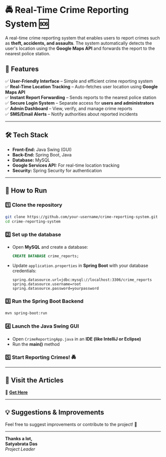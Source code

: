 # 🚔 Real-Time Crime Reporting System 🆘


A real-time crime reporting system that enables users to report crimes such as **theft, accidents, and assaults**. The system automatically detects the user's location using the **Google Maps API** and forwards the report to the nearest police station.  

## 🔹 Features  
✅ **User-Friendly Interface** – Simple and efficient crime reporting system  
✅ **Real-Time Location Tracking** – Auto-fetches user location using **Google Maps API**  
✅ **Instant Report Forwarding** – Sends reports to the nearest police station  
✅ **Secure Login System** – Separate access for **users and administrators**  
✅ **Admin Dashboard** – View, verify, and manage crime reports  
✅ **SMS/Email Alerts** – Notify authorities about reported incidents  

---

## 🛠️ Tech Stack  
- **Front-End:** Java Swing (GUI)  
- **Back-End:** Spring Boot, Java  
- **Database:** MySQL  
- **Google Services API:** For real-time location tracking  
- **Security:** Spring Security for authentication  

---

## 📌 How to Run  

### 1️⃣ Clone the repository  
```sh
git clone https://github.com/your-username/crime-reporting-system.git
cd crime-reporting-system
```

### 2️⃣ Set up the database  
- Open **MySQL** and create a database:  
  ```sql
  CREATE DATABASE crime_reports;
  ```
- Update `application.properties` in **Spring Boot** with your database credentials:  
  ```properties
  spring.datasource.url=jdbc:mysql://localhost:3306/crime_reports
  spring.datasource.username=root
  spring.datasource.password=yourpassword
  ```

### 3️⃣ Run the Spring Boot Backend  
```sh
mvn spring-boot:run
```

### 4️⃣ Launch the Java Swing GUI  
- Open `CrimeReportingApp.java` in an **IDE (like IntelliJ or Eclipse)**  
- Run the **main()** method  

### 5️⃣ Start Reporting Crimes! 🚔  

---

## 📜 Visit the Articles  
🔗 **[Get Here](https://www.sciencedirect.com/science/article/pii/S1877050916305646)**  

---

## 💡 Suggestions & Improvements  
Feel free to suggest improvements or contribute to the project! 🚀  

---


**Thanks a lot,**  
**Satyabrata Das**  
*Project Leader*
